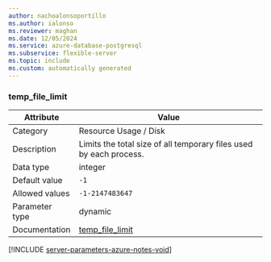 ```yaml
---
author: nachoalonsoportillo
ms.author: ialonso
ms.reviewer: maghan
ms.date: 12/05/2024
ms.service: azure-database-postgresql
ms.subservice: flexible-server
ms.topic: include
ms.custom: automatically generated
---
```

### temp_file_limit

| Attribute      | Value                                                      |
|----------------|------------------------------------------------------------|
| Category       | Resource Usage / Disk |
| Description    | Limits the total size of all temporary files used by each process. |
| Data type      | integer   |
| Default value  | `-1`          |
| Allowed values | `-1-2147483647` |
| Parameter type | dynamic        |
| Documentation  | [temp_file_limit](https://www.postgresql.org/docs/13/runtime-config-resource.html#GUC-TEMP-FILE-LIMIT) |


[!INCLUDE [server-parameters-azure-notes-void](./server-parameters-azure-notes-void.md)]



